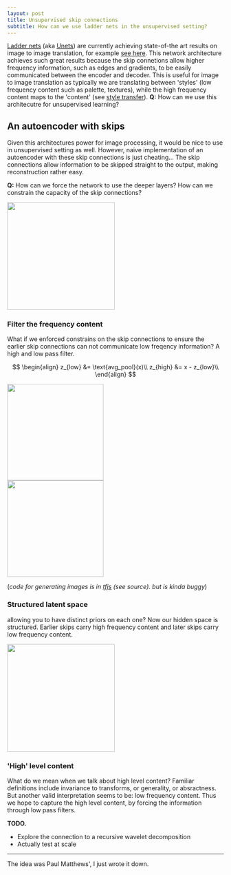 ```yaml
---
layout: post
title: Unsupervised skip connections
subtitle: How can we use ladder nets in the unsupervised setting?
---
```


[Ladder nets](https://arxiv.org/abs/1507.02672) (aka [Unets](https://arxiv.org/abs/1505.04597)) are currently achieving state-of-the art results on image to image translation, for example [see here](https://phillipi.github.io/pix2pix/). This network architecture achieves such great results because the skip connetions allow higher frequency information, such as edges and gradients, to be easily communicated between the encoder and decoder. This is useful for image to image translation as typically we are translating between 'styles' (low frequency content such as palette, textures), while the high frequency content maps to the 'content' (see [style transfer](https://www.cv-foundation.org/openaccess/content_cvpr_2016/papers/Gatys_Image_Style_Transfer_CVPR_2016_paper.pdf)). $\textbf{Q:}$ How can we use this architecutre for unsupervised learning?


## An autoencoder with skips

Given this architectures power for image processing, it would be nice to use in unsupervised setting as well. However, naive implementation of an autoencoder with these skip connections is just cheating... The skip connections allow information to be skipped straight to the output, making reconstruction rather easy.

<!-- TODO show example of pathology. Deeper layers dont need to learn anything... -->

$\textbf{Q:}$ How can we force the network to use the deeper layers? How can we constrain the capacity of the skip connections?

<img src="../images/ladder-net.png" width="250" height="250" class="center-image">


### Filter the frequency content

What if we enforced constrains on the skip connections to ensure the earlier skip connections can not communicate low freqency information? A high and low pass filter.

$$
\begin{align}
z_{low} &= \text{avg_pool}(x)\\
z_{high} &= x - z_{low}\\
\end{align}
$$


<div id="starry-night">
    <img height="224" width="224" id="starry-night-img" src="../images/starry-night.jpg"/>
</div>
<div id="albertina">    
  <img height="224" width="224" id="albertina-img" src="../images/albertina.jpeg"/>
</div>

<script src="https://cdn.jsdelivr.net/npm/@tensorflow/tfjs@0.11.2"></script>
<script type="text/javascript">
  // supposedly can use https://github.com/envygeeks/jekyll-assets/blob/master/README.md
  // to move js into assets folder.

  const [width, height] = [224, 224];

  function draw(image, div, name) {
    const canvas = document.createElement('canvas');
    canvas.className = name;

    tf.toPixels(image.reshape([height, width,3]), canvas);

    div.appendChild(canvas);
  }

  function low_pass_filter(img){
    pool = tf.layers.averagePooling2d({"poolSize": [4,4],
                                       "strides": [4,4],
                                       "padding": "same",
                                       "dataFormat": "channelsLast"});
    low = pool.apply(img.reshape([1, width, height, 3]));
    return tf.image.resizeBilinear(low, [width, height]);
  }

  function decompose(name){
    const div = document.getElementById(name);

    const imgElement = document.getElementById(name + '-img');
    const img = tf.fromPixels(imgElement).toFloat();

    const low = low_pass_filter(img);
    const high = tf.sub(img, low);

    // not sure wtf is happening here. `other` renders, `low` doesnt so...
    // tf.sub(img, high) does work. so it is the content of the array that is the issue?!
    const other = tf.add(img, high)

    // draw(tf.sigmoid(low), div, 'low');
    draw(tf.sigmoid(other), div, 'low');
    draw(tf.sigmoid(high), div, 'high');
  }

  decompose("starry-night");
  decompose("albertina");
</script>
(_code for generating images is in [tfjs](https://js.tensorflow.org/) (see source). but is kinda buggy_)


### Structured latent space

<side>allowing you to have distinct priors on each one?</side>
Now our hidden space is structured. Earlier skips carry high frequency content and later skips carry low frequency content.

<img src="../images/freq-net.png" width="250" height="250" class="center-image">

### 'High' level content

What do we mean when we talk about high level content? Familiar definitions include invariance to transforms, or generality, or absractness. But another valid interpretation seems to be: low frequency content. Thus we hope to capture the high level content, by forcing the information through low pass filters.

__TODO.__

- Explore the connection to a recursive wavelet decomposition
- Actually test at scale

***

The idea was Paul Matthews', I just wrote it down.
